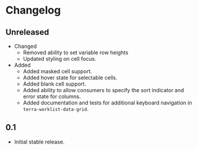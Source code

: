 # Changelog

## Unreleased
* Changed
  * Removed ability to set variable row heights
  * Updated styling on cell focus.
* Added
  * Added masked cell support.
  * Added hover state for selectable cells.
  * Added blank cell support.
  * Added ability to allow consumers to specify the sort indicator and error state for columns.
  * Added documentation and tests for additional keyboard navigation in `terra-worklist-data-grid`.

## 0.1
  * Initial stable release.
